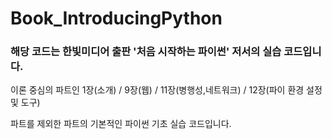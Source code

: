 # Book_IntroducingPython
### 해당 코드는 한빛미디어 출판 '처음 시작하는 파이썬' 저서의 실습 코드입니다.
이론 중심의 파트인 1장(소개) / 9장(웹) / 11장(병행성,네트워크) / 12장(파이 환경 설정 및 도구) 

파트를 제외한 파트의 기본적인 파이썬 기초 실습 코드입니다.
